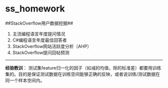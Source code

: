# ss_homework

##StackOverflow用户数据挖掘##

 1. 主流编程语言年度提问情况
 2. C#编程语言年度最佳回答者
 3. StackOverflow网站活跃度分析（AHP）
 4. StackOverflow提问回帖预测

---
**经验教训**： 测试集feature归一化的因子（如减的均值，除的标准差）都要用训练集的。目的是保证测试数据在训练空间能够正确的反映，或者说训练/测试数据在同一个样本空间内。